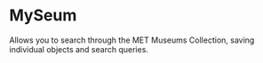 # MySeum
Allows you to search through the MET Museums Collection, saving individual objects and search queries.
